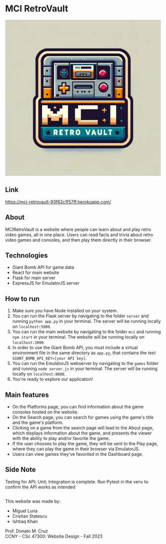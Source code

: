 # MCI RetroVault

![MCI RetroVault](/mci/src/img/MCIRetro_Vault.png)

## Link

https://mci-retrovault-93f62c1f57ff.herokuapp.com/

## About

MCIRetroVault is a website where people can learn about and play retro video games, all in one place. Users can read facts and trivia about retro video games and consoles, and then play them directly in their browser.

## Technologies

* Giant Bomb API for game data
* React for main website
* Flask for main server
* ExpressJS for EmulatorJS server

## How to run

1. Make sure you have Node installed on your system.
2. You can run the Flask server by navigating to the folder `server` and running `python app.py` in your terminal. The server will be running locally on `localhost:5000`.
3. You can run the main website by navigating to the folder `mci` and running `npm start` in your terminal. The website will be running locally on `localhost:3000`.
4. In order to use the Giant Bomb API, you must include a virtual environment file in the same directory as `app.py`, that contains the text `GIANT_BOMB_API_KEY=[your API key]`.
5. You can run the EmulatorJS webserver by navigating to the `games` folder and running `node server.js` in your terminal. The server will be running locally on `localhost:8080`.
6. You're ready to explore our application!

## Main features

* On the Platforms page, you can find information about the game consoles hosted on the website.
* On the Search page, you can search for games using the game's title and the game's platform.
* Clicking on a game from the search page will lead to the About page, which displays information about the game, and presents the viewer with the ability to play and/or favorite the game.
* If the user chooses to play the game, they will be sent to the Play page, where they can play the game in their browser via EmulatorJS.
* Users can view games they've favorited in the Dashboard page.


## Side Note
Testing for API; Unit; Integration is complete. Run Pytest in the venv to confirm the API works as intended 

##

This website was made by:
* Miguel Luna
* Cristian Statescu
* Ishtiaq Khan  

Prof. Donato M. Cruz  
CCNY - CSc 47300: Website Design - Fall 2023  
